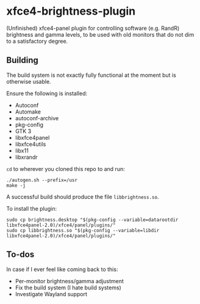 xfce4-brightness-plugin
=======================

(Unfinished) xfce4-panel plugin for controlling software (e.g. RandR)
brightness and gamma levels, to be used with old monitors that do not
dim to a satisfactory degree.


Building
--------

The build system is not exactly fully functional at the moment but is
otherwise usable.

Ensure the following is installed:

* Autoconf
* Automake
* autoconf-archive
* pkg-config
* GTK 3
* libxfce4panel
* libxfce4utils
* libx11
* libxrandr

`cd` to wherever you cloned this repo to and run:

	./autogen.sh --prefix=/usr
	make -j

A successful build should produce the file `libbrightness.so`.

To install the plugin:

	sudo cp brightness.desktop "$(pkg-config --variable=datarootdir libxfce4panel-2.0)/xfce4/panel/plugins/"
	sudo cp libbrightness.so "$(pkg-config --variable=libdir libxfce4panel-2.0)/xfce4/panel/plugins/"


To-dos
------

In case if I ever feel like coming back to this:

* Per-monitor brightness/gamma adjustment
* Fix the build system (I hate build systems)
* Investigate Wayland support
